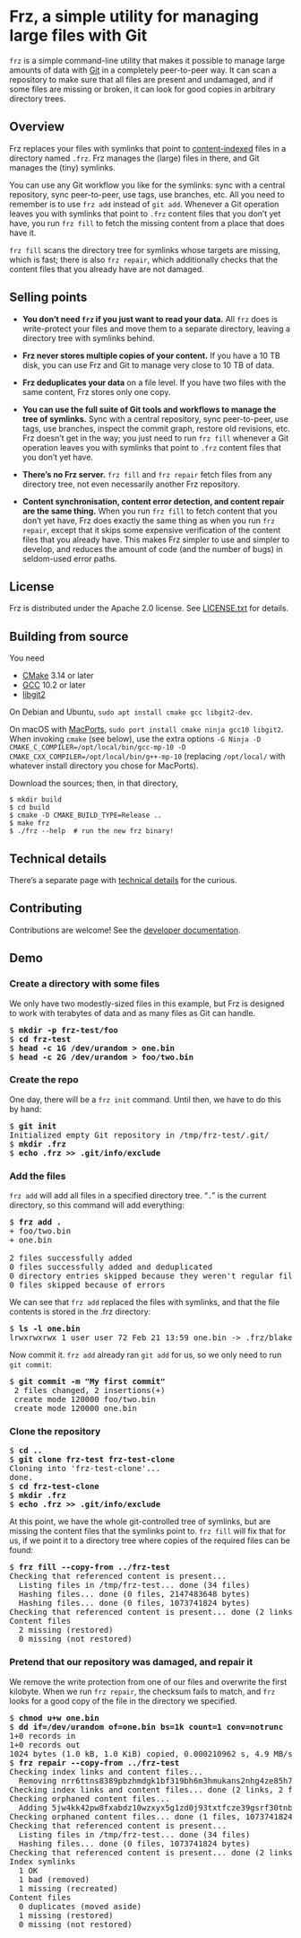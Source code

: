 # Frz, a simple utility for managing large files with Git

`frz` is a simple command-line utility that makes it possible to
manage large amounts of data with [Git](https://git-scm.com/) in a
completely peer-to-peer way. It can scan a repository to make sure
that all files are present and undamaged, and if some files are
missing or broken, it can look for good copies in arbitrary directory
trees.

## Overview

Frz replaces your files with symlinks that point to
[content-indexed][cas] files in a directory named `.frz`. Frz manages
the (large) files in there, and Git manages the (tiny) symlinks.

[cas]: https://en.wikipedia.org/wiki/Content-addressable_storage

You can use any Git workflow you like for the symlinks: sync with a
central repository, sync peer-to-peer, use tags, use branches, etc.
All you need to remember is to use `frz add` instead of `git add`.
Whenever a Git operation leaves you with symlinks that point to `.frz`
content files that you don’t yet have, you run `frz fill` to fetch the
missing content from a place that does have it.

`frz fill` scans the directory tree for symlinks whose targets are
missing, which is fast; there is also `frz repair`, which additionally
checks that the content files that you already have are not damaged.

## Selling points

* **You don’t need `frz` if you just want to read your data.** All
  `frz` does is write-protect your files and move them to a separate
  directory, leaving a directory tree with symlinks behind.
  
* **Frz never stores multiple copies of your content.** If you have a
  10 TB disk, you can use Frz and Git to manage very close to 10 TB of
  data.
  
* **Frz deduplicates your data** on a file level. If you have two
  files with the same content, Frz stores only one copy.

* **You can use the full suite of Git tools and workflows to manage
  the tree of symlinks.** Sync with a central repository, sync
  peer-to-peer, use tags, use branches, inspect the commit graph,
  restore old revisions, etc. Frz doesn’t get in the way; you just
  need to run `frz fill` whenever a Git operation leaves you with
  symlinks that point to `.frz` content files that you don’t yet have.
  
* **There’s no Frz server.** `frz fill` and `frz repair` fetch files
  from any directory tree, not even necessarily another Frz
  repository.
  
* **Content synchronisation, content error detection, and content
  repair are the same thing.** When you run `frz fill` to fetch
  content that you don’t yet have, Frz does exactly the same thing as
  when you run `frz repair`, except that it skips some expensive
  verification of the content files that you already have. This makes
  Frz simpler to use and simpler to develop, and reduces the amount of
  code (and the number of bugs) in seldom-used error paths.

## License

Frz is distributed under the Apache 2.0 license. See
[LICENSE.txt](LICENSE.txt) for details.

## Building from source

You need

  * [CMake](https://cmake.org/) 3.14 or later
  * [GCC](https://gcc.gnu.org/) 10.2 or later
  * [libgit2](https://libgit2.org/)

On Debian and Ubuntu, `sudo apt install cmake gcc libgit2-dev`.

On macOS with [MacPorts](https://www.macports.org/), `sudo port
install cmake ninja gcc10 libgit2`. When invoking `cmake` (see below),
use the extra options `-G Ninja -D
CMAKE_C_COMPILER=/opt/local/bin/gcc-mp-10 -D
CMAKE_CXX_COMPILER=/opt/local/bin/g++-mp-10` (replacing `/opt/local/`
with whatever install directory you chose for MacPorts).

Download the sources; then, in that directory,

```
$ mkdir build
$ cd build
$ cmake -D CMAKE_BUILD_TYPE=Release ..
$ make frz
$ ./frz --help  # run the new frz binary!
```

## Technical details

There’s a separate page with [technical details](technical-details.md)
for the curious.

## Contributing

Contributions are welcome! See the [developer
documentation](developer.md).

## Demo

### Create a directory with some files

We only have two modestly-sized files in this example, but Frz is
designed to work with terabytes of data and as many files as Git can
handle.

<pre>
$ <b>mkdir -p frz-test/foo</b>
$ <b>cd frz-test</b>
$ <b>head -c 1G /dev/urandom > one.bin</b>
$ <b>head -c 2G /dev/urandom > foo/two.bin</b>
</pre>

### Create the repo

One day, there will be a `frz init` command. Until then, we have to do
this by hand:

<pre>
$ <b>git init</b>
Initialized empty Git repository in /tmp/frz-test/.git/
$ <b>mkdir .frz</b>
$ <b>echo .frz >> .git/info/exclude</b>
</pre>

### Add the files

`frz add` will add all files in a specified directory tree. “`.`” is
the current directory, so this command will add everything:

<pre>
$ <b>frz add .</b>
+ foo/two.bin
+ one.bin

2 files successfully added
0 files successfully added and deduplicated
0 directory entries skipped because they weren't regular files
0 files skipped because of errors
</pre>

We can see that `frz add` replaced the files with symlinks, and that
the file contents is stored in the .frz directory:

<pre>
$ <b>ls -l one.bin</b>
lrwxrwxrwx 1 user user 72 Feb 21 13:59 one.bin -> .frz/blake3/nr/r6/ttns8389pbzhmdgk1bf319bh6m3hmukans2nhg4ze85h73q1000000
</pre>

Now commit it. `frz add` already ran `git add` for us, so we only need
to run `git commit`:

<pre>
$ <b>git commit -m "My first commit"</b>
 2 files changed, 2 insertions(+)
 create mode 120000 foo/two.bin
 create mode 120000 one.bin
</pre>

### Clone the repository

<pre>
$ <b>cd ..</b>
$ <b>git clone frz-test frz-test-clone</b>
Cloning into 'frz-test-clone'...
done.
$ <b>cd frz-test-clone</b>
$ <b>mkdir .frz</b>
$ <b>echo .frz >> .git/info/exclude</b>
</pre>

At this point, we have the whole git-controlled tree of symlinks, but
are missing the content files that the symlinks point to. `frz fill`
will fix that for us, if we point it to a directory tree where copies
of the required files can be found:

<pre>
$ <b>frz fill --copy-from ../frz-test</b>
Checking that referenced content is present... 
  Listing files in /tmp/frz-test... done (34 files)
  Hashing files... done (0 files, 2147483648 bytes)   
  Hashing files... done (0 files, 1073741824 bytes)   
Checking that referenced content is present... done (2 links)
Content files
  2 missing (restored)
  0 missing (not restored)
</pre>

### Pretend that our repository was damaged, and repair it

We remove the write protection from one of our files and overwrite the
first kilobyte. When we run `frz repair`, the checksum fails to match,
and `frz` looks for a good copy of the file in the directory we
specified.

<pre>
$ <b>chmod u+w one.bin</b>
$ <b>dd if=/dev/urandom of=one.bin bs=1k count=1 conv=notrunc</b>
1+0 records in
1+0 records out
1024 bytes (1.0 kB, 1.0 KiB) copied, 0.000210962 s, 4.9 MB/s
$ <b>frz repair --copy-from ../frz-test</b>
Checking index links and content files...                 
  Removing nrr6ttns8389pbzhmdgk1bf319bh6m3hmukans2nhg4ze85h73q1000000 from the index because it points to x8, which has the wrong hash (5jw4kk42pw8fxabdz10wzxyx5g1zd0j93txtfcze39gsrf30tnbh000000).
Checking index links and content files... done (2 links, 2 files)
Checking orphaned content files...                          
  Adding 5jw4kk42pw8fxabdz10wzxyx5g1zd0j93txtfcze39gsrf30tnbh000000 to the index, pointing to x8 (content was already present, but not indexed).
Checking orphaned content files... done (1 files, 1073741824 bytes)
Checking that referenced content is present... 
  Listing files in /tmp/frz-test... done (34 files)
  Hashing files... done (0 files, 1073741824 bytes)   
Checking that referenced content is present... done (2 links)
Index symlinks
  1 OK
  1 bad (removed)
  1 missing (recreated)
Content files
  0 duplicates (moved aside)
  1 missing (restored)
  0 missing (not restored)
</pre>
